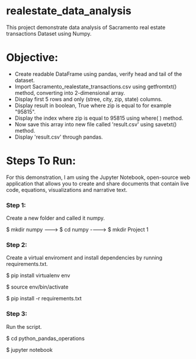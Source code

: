# realestate_data_analysis
This project demonstrate data analysis of Sacramento real estate transactions Dataset using Numpy.

# Objective:
* Create readable DataFrame using pandas, verify head and tail of the dataset.
* Import Sacramento_realestate_transactions.csv using getfromtxt() method, converting into 2-dimensional array.
* Display first 5 rows and only (stree, city, zip, state) columns.
* Display result in boolean, True where zip is equal to for example "95815".
* Display the index where zip is equal to 95815 using where( ) method.
* Now save this array into new file called 'result.csv' using savetxt() method.
* Display 'result.csv' through pandas.

# Steps To Run:
For this demonstration, I am using the Jupyter Notebook, open-source web application that allows you to create and share documents that contain live code, equations, visualizations and narrative text.

### Step 1:
Create a new folder and called it numpy.

$ mkdir numpy ---> $ cd numpy ----> $ mkdir Project 1

### Step 2:
Create a virtual enviroment and install dependencies by running requirements.txt.

$ pip install virtualenv env

$ source env/bin/activate

$ pip install -r requirements.txt

### Step 3:
Run the script.

$ cd python_pandas_operations

$ jupyter notebook
